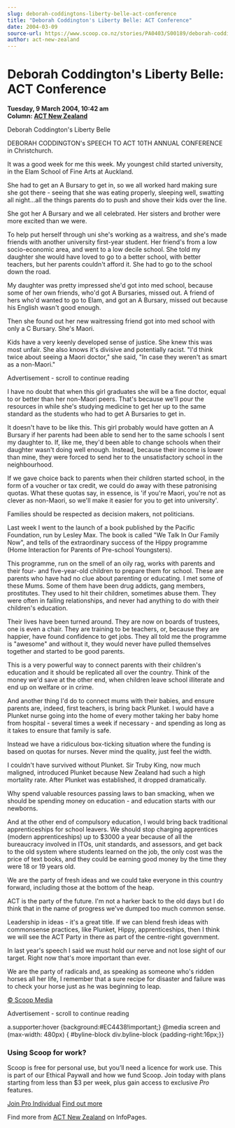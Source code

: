 ```yaml
---
slug: deborah-coddingtons-liberty-belle-act-conference
title: "Deborah Coddington's Liberty Belle: ACT Conference"
date: 2004-03-09
source-url: https://www.scoop.co.nz/stories/PA0403/S00189/deborah-coddingtons-liberty-belle-act-conference.htm
author: act-new-zealand
---
```

Deborah Coddington's Liberty Belle: ACT Conference
==================================================

**Tuesday, 9 March 2004, 10:42 am**  
**Column: [ACT New Zealand](https://info.scoop.co.nz/ACT_New_Zealand)**

  
Deborah Coddington's Liberty Belle

DEBORAH CODDINGTON's SPEECH TO ACT 10TH ANNUAL CONFERENCE in Christchurch.

It was a good week for me this week. My youngest child started university, in the Elam School of Fine Arts at Auckland.

She had to get an A Bursary to get in, so we all worked hard making sure she got there - seeing that she was eating properly, sleeping well, swatting all night...all the things parents do to push and shove their kids over the line.

She got her A Bursary and we all celebrated. Her sisters and brother were more excited than we were.

To help put herself through uni she's working as a waitress, and she's made friends with another university first-year student. Her friend's from a low socio-economic area, and went to a low decile school. She told my daughter she would have loved to go to a better school, with better teachers, but her parents couldn't afford it. She had to go to the school down the road.

My daughter was pretty impressed she'd got into med school, because some of her own friends, who'd got A Bursaries, missed out. A friend of hers who'd wanted to go to Elam, and got an A Bursary, missed out because his English wasn't good enough.

Then she found out her new waitressing friend got into med school with only a C Bursary. She's Maori.

Kids have a very keenly developed sense of justice. She knew this was most unfair. She also knows it's divisive and potentially racist. \"I'd think twice about seeing a Maori doctor," she said, "In case they weren't as smart as a non-Maori."

Advertisement - scroll to continue reading





I have no doubt that when this girl graduates she will be a fine doctor, equal to or better than her non-Maori peers. That's because we'll pour the resources in while she's studying medicine to get her up to the same standard as the students who had to get A Bursaries to get in.

It doesn't have to be like this. This girl probably would have gotten an A Bursary if her parents had been able to send her to the same schools I sent my daughter to. If, like me, they'd been able to change schools when their daughter wasn't doing well enough. Instead, because their income is lower than mine, they were forced to send her to the unsatisfactory school in the neighbourhood.

If we gave choice back to parents when their children started school, in the form of a voucher or tax credit, we could do away with these patronising quotas. What these quotas say, in essence, is 'if you're Maori, you're not as clever as non-Maori, so we'll make it easier for you to get into university'.

Families should be respected as decision makers, not politicians.

Last week I went to the launch of a book published by the Pacific Foundation, run by Lesley Max. The book is called "We Talk In Our Family Now", and tells of the extraordinary success of the Hippy programme (Home Interaction for Parents of Pre-school Youngsters).

This programme, run on the smell of an oily rag, works with parents and their four- and five-year-old children to prepare them for school. These are parents who have had no clue about parenting or educating. I met some of these Mums. Some of them have been drug addicts, gang members, prostitutes. They used to hit their children, sometimes abuse them. They were often in failing relationships, and never had anything to do with their children's education.

Their lives have been turned around. They are now on boards of trustees, one is even a chair. They are training to be teachers, or, because they are happier, have found confidence to get jobs. They all told me the programme is "awesome" and without it, they would never have pulled themselves together and started to be good parents.

This is a very powerful way to connect parents with their children's education and it should be replicated all over the country. Think of the money we'd save at the other end, when children leave school illiterate and end up on welfare or in crime.

And another thing I'd do to connect mums with their babies, and ensure parents are, indeed, first teachers, is bring back Plunket. I would have a Plunket nurse going into the home of every mother taking her baby home from hospital - several times a week if necessary - and spending as long as it takes to ensure that family is safe.

Instead we have a ridiculous box-ticking situation where the funding is based on quotas for nurses. Never mind the quality, just feel the width.

I couldn't have survived without Plunket. Sir Truby King, now much maligned, introduced Plunket because New Zealand had such a high mortality rate. After Plunket was established, it dropped dramatically.

Why spend valuable resources passing laws to ban smacking, when we should be spending money on education - and education starts with our newborns.

And at the other end of compulsory education, I would bring back traditional apprenticeships for school leavers. We should stop charging apprentices (modern apprenticeships) up to $3000 a year because of all the bureaucracy involved in ITOs, unit standards, and assessors, and get back to the old system where students learned on the job, the only cost was the price of text books, and they could be earning good money by the time they were 18 or 19 years old.

We are the party of fresh ideas and we could take everyone in this country forward, including those at the bottom of the heap.

ACT is the party of the future. I'm not a harker back to the old days but I do think that in the name of progress we've dumped too much common sense.

Leadership in ideas - it's a great title. If we can blend fresh ideas with commonsense practices, like Plunket, Hippy, apprenticeships, then I think we will see the ACT Party in there as part of the centre-right government.

In last year's speech I said we must hold our nerve and not lose sight of our target. Right now that's more important than ever.

We are the party of radicals and, as speaking as someone who's ridden horses all her life, I remember that a sure recipe for disaster and failure was to check your horse just as he was beginning to leap.  

[© Scoop Media](http://www.scoop.co.nz/about/terms.html)  

Advertisement - scroll to continue reading



a.supporter:hover {background:#EC4438!important;} @media screen and (max-width: 480px) { #byline-block div.byline-block {padding-right:16px;}}

### Using Scoop for work?

Scoop is free for personal use, but you’ll need a licence for work use. This is part of our Ethical Paywall and how we fund Scoop. Join today with plans starting from less than $3 per week, plus gain access to exclusive _Pro_ features.  
  
[Join Pro Individual](https://pro.scoop.co.nz/Individual/?from=ProIn24) [Find out more](https://pro.scoop.co.nz/using-scoop-for-work/?from=ProIn24)

Find more from [ACT New Zealand](https://info.scoop.co.nz/ACT_New_Zealand) on InfoPages.